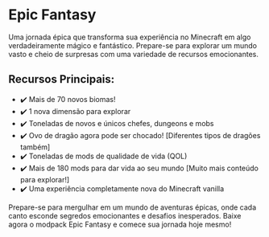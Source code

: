 
# Epic Fantasy

Uma jornada épica que transforma sua experiência no Minecraft em algo verdadeiramente mágico e fantástico. Prepare-se para explorar um mundo vasto e cheio de surpresas com uma variedade de recursos emocionantes.

## Recursos Principais:

- ✔️ Mais de 70 novos biomas!
- ✔️ 1 nova dimensão para explorar
- ✔️ Toneladas de novos e únicos chefes, dungeons e mobs
- ✔️ Ovo de dragão agora pode ser chocado! [Diferentes tipos de dragões também]
- ✔️ Toneladas de mods de qualidade de vida (QOL)
- ✔️ Mais de 180 mods para dar vida ao seu mundo [Muito mais conteúdo para explorar!]
- ✔️ Uma experiência completamente nova do Minecraft vanilla

Prepare-se para mergulhar em um mundo de aventuras épicas, onde cada canto esconde segredos emocionantes e desafios inesperados. Baixe agora o modpack Epic Fantasy e comece sua jornada hoje mesmo!



